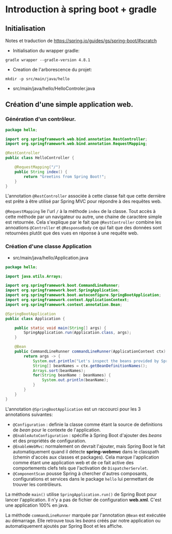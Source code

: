 # Introduction à spring boot + gradle

## Initialisation
Notes et traduction de https://spring.io/guides/gs/spring-boot/#scratch

* Initialisation du wrapper gradle:

```
gradle wrapper --gradle-version 4.8.1
```

* Creation de l'arborescence du projet:

```
mkdir -p src/main/java/hello
```

* src/main/java/hello/HelloControler.java

## Création d'une simple application web.

### Génération d'un contrôleur.

```java
package hello;

import org.springframework.web.bind.annotation.RestController;
import org.springframework.web.bind.annotation.RequestMapping;

@RestController
public class HelloController {

    @RequestMapping("/")
    public String index() {
        return "Greetins from Spring Boot!";
    }
}
```
L'annotation `@RestController` associée à cette classe fait que cette
dernière est prête à être utilisé par Spring MVC pour répondre à
des requêtes web.

`@RequestMapping` lie l'url `/` à la méthode `index` de la classe. Tout
accès à cette méthode par un navigateur ou autre, une chaine de caractère
simple est retournée. Cela s'explique par le fait que `@RestController`
 combine les annoations `@Controller` et `@ResponseBody` ce qui fait que des données sont retournées plutôt que des vues en réponse à une
 requête web.

### Création d'une classe Application

* src/main/java/hello/Application.java

```java
package hello;

import java.utils.Arrays;

import org.springframework.boot.CommandLineRunner;
import org.springframework.boot.SpringApplication;
import org.springframework.boot.autoconfigure.SpringBootApplication;
import org.springframework.context.ApplicationContext;
import org.springframework.context.annotation.Bean;

@SpringBootApplication
public class Application {

    public static void main(String[] args) {
        SpringApplication.run(Application.class, args);
    }

    @Bean
    public CommandLineRunner commandLineRunner(ApplicationContext ctx) {
        return args -> {
            System.out.println("Let's inspect the beans provided by Spring Boot:");
            String[] beanNames = ctx.getBeanDefinitionNames();
            Arrays.sort(beanNames);
            for(String beanName : beanNames) {
                System.out.println(beanName);
            }
        }
    }
}
```

L'annotation `@SpringBootApplication` est un raccourci pour les 3 annotations suivantes:
* `@Configuration` : definie la classe comme étant la source de definitions de *bean* pour le contexte de l'application.
* `@EnableAutoConfiguration` : spécifie à Spring Boot d'ajouter des *beans* et des propriétés de configuration.
* `@EnableWebMvc`: normalement on devrait l'ajouter, mais Spring Boot le
fait automatiquement quand il détecte **spring-webmvc** dans le classpath (chemin d'accès aux classes et packages). Cela marque l'application comme étant une application web et de ce fait active des comportements clefs tels que l'activation de `DispatcherServlet`.
* `@ComponentScan` pousse Spring à chercher d'autres composants, configurations et services dans le package `hello` lui permettant de trouver les contrôleurs.

La méthode `main()` utilise `SpringApplication.run()` de Spring Boot pour lancer l'application. Il n'y a pas de fichier de configuration **web.xml**. C'est une application 100% en java.

La méthode `commandLineRunner` marquée par l'annotation `@Bean` est exécutée au démarrage. Elle retrouve tous les *beans* créés par notre application ou automatiquement ajoutés par Spring Boot et les affiche.
